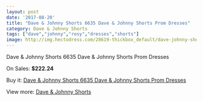```yaml
---
layout: post
date: '2017-08-20'
title: "Dave & Johnny Shorts 6635 Dave & Johnny Shorts Prom Dresses"
category: Dave & Johnny Shorts
tags: ["dave","johnny","rosy","dresses","shorts"]
image: http://img.hectodress.com/28619-thickbox_default/dave-johnny-shorts-6635-dave-johnny-shorts-prom-dresses.jpg
---
```

Dave & Johnny Shorts 6635 Dave & Johnny Shorts Prom Dresses

On Sales: **$222.24**
<a href="https://www.hectodress.com/dave-johnny-shorts/13347-dave-johnny-shorts-6635-dave-johnny-shorts-prom-dresses.html"><amp-img layout="responsive" width="600" height="600" src="//img.hectodress.com/28619-thickbox_default/dave-johnny-shorts-6635-dave-johnny-shorts-prom-dresses.jpg" alt="Dave & Johnny Shorts 6635 Dave & Johnny Shorts Prom Dresses 0" /></a>
<a href="https://www.hectodress.com/dave-johnny-shorts/13347-dave-johnny-shorts-6635-dave-johnny-shorts-prom-dresses.html"><amp-img layout="responsive" width="600" height="600" src="//img.hectodress.com/28620-thickbox_default/dave-johnny-shorts-6635-dave-johnny-shorts-prom-dresses.jpg" alt="Dave & Johnny Shorts 6635 Dave & Johnny Shorts Prom Dresses 1" /></a>

Buy it: [Dave & Johnny Shorts 6635 Dave & Johnny Shorts Prom Dresses](https://www.hectodress.com/dave-johnny-shorts/13347-dave-johnny-shorts-6635-dave-johnny-shorts-prom-dresses.html "Dave & Johnny Shorts 6635 Dave & Johnny Shorts Prom Dresses")

View more: [Dave & Johnny Shorts](https://www.hectodress.com/214-dave-johnny-shorts "Dave & Johnny Shorts")